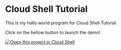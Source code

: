 # Cloud Shell Tutorial

This is my hello world program for Cloud Shell Tutorial

Click on the bellow button to launch the demo!

[![Open this project in Cloud Shell](http://gstatic.com/cloudssh/images/open-btn.png)](https://console.cloud.google.com/cloudshell/open?git_repo=https://github.com/jhasuraj01/cloud-shell-tutorial.git&page=editor&tutorial=TUTORIAL.md)